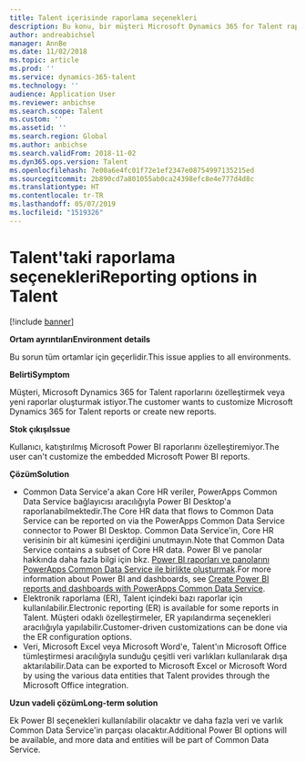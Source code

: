 ```yaml
---
title: Talent içerisinde raporlama seçenekleri
description: Bu konu, bir müşteri Microsoft Dynamics 365 for Talent raporlarını özelleştirmek istediğinde veya yeni raporlar oluşturmak istediğinde ortaya çıkan sorunun nasıl çözüleceğini açıklar.
author: andreabichsel
manager: AnnBe
ms.date: 11/02/2018
ms.topic: article
ms.prod: ''
ms.service: dynamics-365-talent
ms.technology: ''
audience: Application User
ms.reviewer: anbichse
ms.search.scope: Talent
ms.custom: ''
ms.assetid: ''
ms.search.region: Global
ms.author: anbichse
ms.search.validFrom: 2018-11-02
ms.dyn365.ops.version: Talent
ms.openlocfilehash: 7e00a6e4fc01f72e1ef2347e08754997135215ed
ms.sourcegitcommit: 2b890cd7a801055ab0ca24398efc8e4e777d4d8c
ms.translationtype: HT
ms.contentlocale: tr-TR
ms.lasthandoff: 05/07/2019
ms.locfileid: "1519326"
---
```

# <a name="reporting-options-in-talent"></a><span data-ttu-id="ce88f-103">Talent'taki raporlama seçenekleri</span><span class="sxs-lookup"><span data-stu-id="ce88f-103">Reporting options in Talent</span></span>

[!include [banner](includes/banner.md)]

<span data-ttu-id="ce88f-104">**Ortam ayrıntıları**</span><span class="sxs-lookup"><span data-stu-id="ce88f-104">**Environment details**</span></span>

<span data-ttu-id="ce88f-105">Bu sorun tüm ortamlar için geçerlidir.</span><span class="sxs-lookup"><span data-stu-id="ce88f-105">This issue applies to all environments.</span></span>

<span data-ttu-id="ce88f-106">**Belirti**</span><span class="sxs-lookup"><span data-stu-id="ce88f-106">**Symptom**</span></span>

<span data-ttu-id="ce88f-107">Müşteri, Microsoft Dynamics 365 for Talent raporlarını özelleştirmek veya yeni raporlar oluşturmak istiyor.</span><span class="sxs-lookup"><span data-stu-id="ce88f-107">The customer wants to customize Microsoft Dynamics 365 for Talent reports or create new reports.</span></span>

<span data-ttu-id="ce88f-108">**Stok çıkışı**</span><span class="sxs-lookup"><span data-stu-id="ce88f-108">**Issue**</span></span>

<span data-ttu-id="ce88f-109">Kullanıcı, katıştırılmış Microsoft Power BI raporlarını özelleştiremiyor.</span><span class="sxs-lookup"><span data-stu-id="ce88f-109">The user can't customize the embedded Microsoft Power BI reports.</span></span>

<span data-ttu-id="ce88f-110">**Çözüm**</span><span class="sxs-lookup"><span data-stu-id="ce88f-110">**Solution**</span></span>

- <span data-ttu-id="ce88f-111">Common Data Service'a akan Core HR veriler, PowerApps Common Data Service bağlayıcısı aracılığıyla Power BI Desktop'a raporlanabilmektedir.</span><span class="sxs-lookup"><span data-stu-id="ce88f-111">The Core HR data that flows to Common Data Service can be reported on via the PowerApps Common Data Service connector to Power BI Desktop.</span></span> <span data-ttu-id="ce88f-112">Common Data Service'in, Core HR verisinin bir alt kümesini içerdiğini unutmayın.</span><span class="sxs-lookup"><span data-stu-id="ce88f-112">Note that Common Data Service contains a subset of Core HR data.</span></span> <span data-ttu-id="ce88f-113">Power BI ve panolar hakkında daha fazla bilgi için bkz. [Power BI raporları ve panolarını PowerApps Common Data Service ile birlikte oluşturmak](https://powerapps.microsoft.com/en-us/blog/cdsconnectortopowerbi).</span><span class="sxs-lookup"><span data-stu-id="ce88f-113">For more information about Power BI and dashboards, see [Create Power BI reports and dashboards with PowerApps Common Data Service](https://powerapps.microsoft.com/en-us/blog/cdsconnectortopowerbi).</span></span>
- <span data-ttu-id="ce88f-114">Elektronik raporlama (ER), Talent içindeki bazı raporlar için kullanılabilir.</span><span class="sxs-lookup"><span data-stu-id="ce88f-114">Electronic reporting (ER) is available for some reports in Talent.</span></span> <span data-ttu-id="ce88f-115">Müşteri odaklı özelleştirmeler, ER yapılandırma seçenekleri aracılığıyla yapılabilir.</span><span class="sxs-lookup"><span data-stu-id="ce88f-115">Customer-driven customizations can be done via the ER configuration options.</span></span>
- <span data-ttu-id="ce88f-116">Veri, Microsoft Excel veya Microsoft Word'e, Talent'ın Microsoft Office tümleştirmesi aracılığıyla sunduğu çeşitli veri varlıkları kullanılarak dışa aktarılabilir.</span><span class="sxs-lookup"><span data-stu-id="ce88f-116">Data can be exported to Microsoft Excel or Microsoft Word by using the various data entities that Talent provides through the Microsoft Office integration.</span></span>

<span data-ttu-id="ce88f-117">**Uzun vadeli çözüm**</span><span class="sxs-lookup"><span data-stu-id="ce88f-117">**Long-term solution**</span></span>

<span data-ttu-id="ce88f-118">Ek Power BI seçenekleri kullanılabilir olacaktır ve daha fazla veri ve varlık Common Data Service'in parçası olacaktır.</span><span class="sxs-lookup"><span data-stu-id="ce88f-118">Additional Power BI options will be available, and more data and entities will be part of Common Data Service.</span></span>
